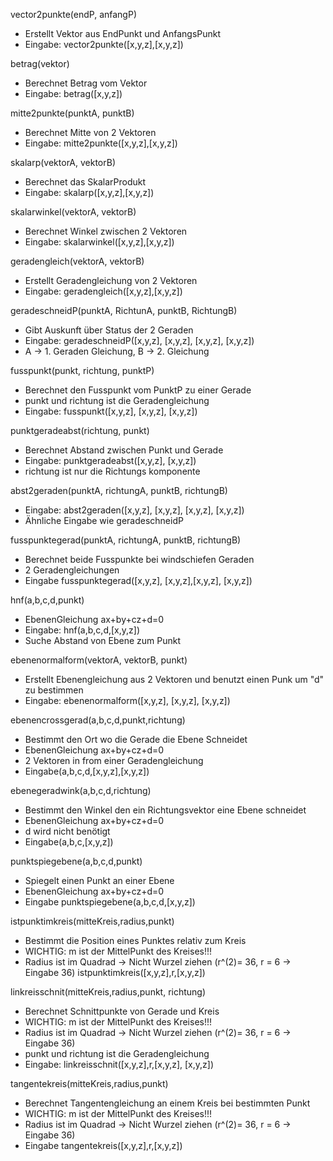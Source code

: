 vector2punkte(endP, anfangP)
- Erstellt Vektor aus EndPunkt und AnfangsPunkt
- Eingabe: vector2punkte([x,y,z],[x,y,z])

betrag(vektor)
- Berechnet Betrag vom Vektor
- Eingabe: betrag([x,y,z])

mitte2punkte(punktA, punktB)
- Berechnet Mitte von 2 Vektoren
- Eingabe: mitte2punkte([x,y,z],[x,y,z])

skalarp(vektorA, vektorB)
- Berechnet das SkalarProdukt
- Eingabe: skalarp([x,y,z],[x,y,z])

skalarwinkel(vektorA, vektorB)
- Berechnet Winkel zwischen 2 Vektoren
- Eingabe: skalarwinkel([x,y,z],[x,y,z])

geradengleich(vektorA, vektorB)
- Erstellt Geradengleichung von 2 Vektoren
- Eingabe: geradengleich([x,y,z],[x,y,z])

geradeschneidP(punktA, RichtunA, punktB, RichtungB)
- Gibt Auskunft über Status der 2 Geraden
- Eingabe: geradeschneidP([x,y,z], [x,y,z], [x,y,z], [x,y,z])
- A -> 1. Geraden Gleichung, B -> 2. Gleichung

fusspunkt(punkt, richtung, punktP)
- Berechnet den Fusspunkt vom PunktP zu einer Gerade
- punkt und richtung ist die Geradengleichung
- Eingabe: fusspunkt([x,y,z], [x,y,z], [x,y,z])

punktgeradeabst(richtung, punkt)
- Berechnet Abstand zwischen Punkt und Gerade
- Eingabe: punktgeradeabst([x,y,z], [x,y,z])
- richtung ist nur die Richtungs komponente

abst2geraden(punktA, richtungA, punktB, richtungB)
- Eingabe: abst2geraden([x,y,z], [x,y,z], [x,y,z], [x,y,z])
- Ähnliche Eingabe wie geradeschneidP

fusspunktegerad(punktA, richtungA, punktB, richtungB)
- Berechnet beide Fusspunkte bei windschiefen Geraden
- 2 Geradengleichungen
- Eingabe fusspunktegerad([x,y,z], [x,y,z],[x,y,z], [x,y,z])

hnf(a,b,c,d,punkt)
- EbenenGleichung ax+by+cz+d=0
- Eingabe: hnf(a,b,c,d,[x,y,z])
- Suche Abstand von Ebene zum Punkt
 
ebenenormalform(vektorA, vektorB, punkt)
- Erstellt Ebenengleichung aus 2 Vektoren und benutzt einen Punk um "d" zu bestimmen
- Eingabe: ebenenormalform([x,y,z], [x,y,z], [x,y,z])

ebenencrossgerad(a,b,c,d,punkt,richtung)
- Bestimmt den Ort wo die Gerade die Ebene Schneidet
- EbenenGleichung ax+by+cz+d=0
- 2 Vektoren in from einer Geradengleichung
- Eingabe(a,b,c,d,[x,y,z],[x,y,z])

ebenegeradwink(a,b,c,d,richtung)
- Bestimmt den Winkel den ein Richtungsvektor eine Ebene schneidet
- EbenenGleichung ax+by+cz+d=0
- d wird nicht benötigt
- Eingabe(a,b,c,[x,y,z])

punktspiegebene(a,b,c,d,punkt)
- Spiegelt einen Punkt an einer Ebene
- EbenenGleichung ax+by+cz+d=0
- Eingabe punktspiegebene(a,b,c,d,[x,y,z])

istpunktimkreis(mitteKreis,radius,punkt)
- Bestimmt die Position eines Punktes relativ zum Kreis
- WICHTIG: m ist der MittelPunkt des Kreises!!!
- Radius ist im Quadrad -> Nicht Wurzel ziehen (r^(2)= 36, r = 6 -> Eingabe 36)
istpunktimkreis([x,y,z],r,[x,y,z])

linkreisschnit(mitteKreis,radius,punkt, richtung)
- Berechnet Schnittpunkte von Gerade und Kreis
- WICHTIG: m ist der MittelPunkt des Kreises!!!
- Radius ist im Quadrad -> Nicht Wurzel ziehen (r^(2)= 36, r = 6 -> Eingabe 36)
- punkt und richtung ist die Geradengleichung
- Eingabe: linkreisschnit([x,y,z],r,[x,y,z], [x,y,z])

tangentekreis(mitteKreis,radius,punkt)
- Berechnet Tangentengleichung an einem Kreis bei bestimmten Punkt
- WICHTIG: m ist der MittelPunkt des Kreises!!!
- Radius ist im Quadrad -> Nicht Wurzel ziehen (r^(2)= 36, r = 6 -> Eingabe 36)
- Eingabe tangentekreis([x,y,z],r,[x,y,z])
